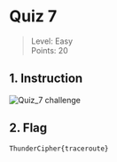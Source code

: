 # Quiz 7

> Level: Easy<br>
> Points: 20 

## 1. Instruction

![Quiz_7 challenge](https://github.com/Keldy7/CTFs_Writeups/assets/93558050/11aed841-6adf-4f15-87ee-c96c3ccfb9de)


## 2. Flag

```text
ThunderCipher{traceroute}
```
